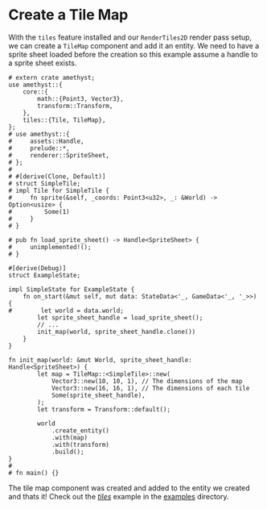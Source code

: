 # Create a Tile Map

With the `tiles` feature installed and our `RenderTiles2D` render pass setup, we can create a `TileMap` component and add it an entity. We need to have a sprite sheet loaded before the creation so this example assume a handle to a sprite sheet exists.

```rust,edition2018,no_run,noplaypen
# extern crate amethyst;
use amethyst::{
    core::{
        math::{Point3, Vector3},
        transform::Transform,
    },
    tiles::{Tile, TileMap},
};
# use amethyst::{
#     assets::Handle,
#     prelude::*,
#     renderer::SpriteSheet,
# };
#
# #[derive(Clone, Default)]
# struct SimpleTile;
# impl Tile for SimpleTile {
#     fn sprite(&self, _coords: Point3<u32>, _: &World) -> Option<usize> {
#         Some(1)
#     }
# }

# pub fn load_sprite_sheet() -> Handle<SpriteSheet> {
#     unimplemented!();
# }

#[derive(Debug)]
struct ExampleState;

impl SimpleState for ExampleState {
    fn on_start(&mut self, mut data: StateData<'_, GameData<'_, '_>>) {
#        let world = data.world;
        let sprite_sheet_handle = load_sprite_sheet();
        // ...
        init_map(world, sprite_sheet_handle.clone())
    }
}

fn init_map(world: &mut World, sprite_sheet_handle: Handle<SpriteSheet>) {
        let map = TileMap::<SimpleTile>::new(
            Vector3::new(10, 10, 1), // The dimensions of the map
            Vector3::new(16, 16, 1), // The dimensions of each tile
            Some(sprite_sheet_handle),
        );
        let transform = Transform::default();
        
        world
            .create_entity()
            .with(map)
            .with(transform)
            .build();
}
#
# fn main() {}
```

The tile map component was created and added to the entity we created and thats it! Check out the [*tiles*][ex_tiles] example in the [examples][ex_all] directory.

[ex_tiles]: https://github.com/amethyst/amethyst/tree/master/examples/tiles
[ex_all]: https://github.com/amethyst/amethyst/tree/master/examples

